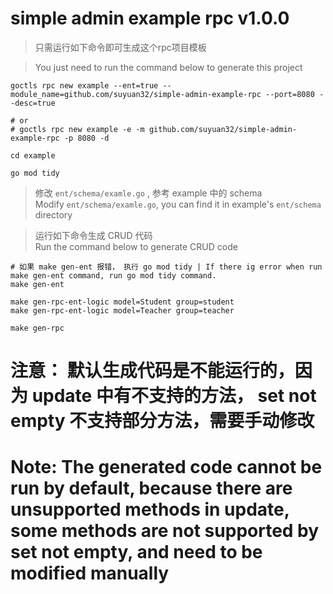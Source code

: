 # simple admin example rpc v1.0.0

> 只需运行如下命令即可生成这个rpc项目模板

> You just need to run the command below to generate this project

```shell
goctls rpc new example --ent=true --module_name=github.com/suyuan32/simple-admin-example-rpc --port=8080 --desc=true

# or
# goctls rpc new example -e -m github.com/suyuan32/simple-admin-example-rpc -p 8080 -d

cd example

go mod tidy
```

> 修改 `ent/schema/examle.go` , 参考 example 中的 schema \
> Modify `ent/schema/examle.go`, you can find it in example's `ent/schema` directory


> 运行如下命令生成 CRUD 代码 \
> Run the command below to generate CRUD code

```shell
# 如果 make gen-ent 报错， 执行 go mod tidy | If there ig error when run make gen-ent command, run go mod tidy command.
make gen-ent

make gen-rpc-ent-logic model=Student group=student
make gen-rpc-ent-logic model=Teacher group=teacher

make gen-rpc
```

# 注意： 默认生成代码是不能运行的，因为 update 中有不支持的方法， set not empty 不支持部分方法，需要手动修改
# Note: The generated code cannot be run by default, because there are unsupported methods in update, some methods are not supported by set not empty, and need to be modified manually